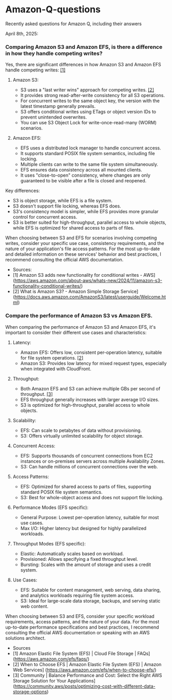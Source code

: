 # Amazon-Q-questions
Recently asked questions for Amazon Q, including their answers

April 8th, 2025:

### Comparing Amazon S3 and Amazon EFS, is there a difference in how they handle competing writes?

Yes, there are significant differences in how Amazon S3 and Amazon EFS handle competing writes: [[1]](https://aws.amazon.com/about-aws/whats-new/2024/11/amazon-s3-functionality-conditional-writes/)

1. Amazon S3:
   - S3 uses a "last writer wins" approach for competing writes. [[2]](https://docs.aws.amazon.com/AmazonS3/latest/userguide/Welcome.html)
   - It provides strong read-after-write consistency for all S3 operations.
   - For concurrent writes to the same object key, the version with the latest timestamp generally prevails.
   - S3 offers conditional writes using ETags or object version IDs to prevent unintended overwrites.
   - You can use S3 Object Lock for write-once-read-many (WORM) scenarios.

2. Amazon EFS:
   - EFS uses a distributed lock manager to handle concurrent access.
   - It supports standard POSIX file system semantics, including file locking.
   - Multiple clients can write to the same file system simultaneously.
   - EFS ensures data consistency across all mounted clients.
   - It uses "close-to-open" consistency, where changes are only guaranteed to be visible after a file is closed and reopened.

Key differences:
- S3 is object storage, while EFS is a file system.
- S3 doesn't support file locking, whereas EFS does.
- S3's consistency model is simpler, while EFS provides more granular control for concurrent access.
- S3 is better suited for high-throughput, parallel access to whole objects, while EFS is optimized for shared access to parts of files.

When choosing between S3 and EFS for scenarios involving competing writes, consider your specific use case, consistency requirements, and the nature of your application's file access patterns. For the most up-to-date and detailed information on these services' behavior and best practices, I recommend consulting the official AWS documentation.
* Sources:
* [1] Amazon S3 adds new functionality for conditional writes - AWS] (https://aws.amazon.com/about-aws/whats-new/2024/11/amazon-s3-functionality-conditional-writes/)
* [2] What is Amazon S3? - Amazon Simple Storage Service] (https://docs.aws.amazon.com/AmazonS3/latest/userguide/Welcome.html)

### Compare the performance of Amazon S3 vs Amazon EFS.

When comparing the performance of Amazon S3 and Amazon EFS, it's important to consider their different use cases and characteristics:

1. Latency:
   - Amazon EFS: Offers low, consistent per-operation latency, suitable for file system operations. [[2]](https://aws.amazon.com/efs/when-to-choose-efs/)
   - Amazon S3: Provides low latency for mixed request types, especially when integrated with CloudFront.

2. Throughput:
   - Both Amazon EFS and S3 can achieve multiple GBs per second of throughput. [[3]](https://community.aws/posts/optimizing-cost-with-different-data-storage-options)
   - EFS throughput generally increases with larger average I/O sizes.
   - S3 is optimized for high-throughput, parallel access to whole objects.

3. Scalability:
   - EFS: Can scale to petabytes of data without provisioning.
   - S3: Offers virtually unlimited scalability for object storage.

4. Concurrent Access:
   - EFS: Supports thousands of concurrent connections from EC2 instances or on-premises servers across multiple Availability Zones.
   - S3: Can handle millions of concurrent connections over the web.

5. Access Patterns:
   - EFS: Optimized for shared access to parts of files, supporting standard POSIX file system semantics.
   - S3: Best for whole-object access and does not support file locking.

6. Performance Modes (EFS specific):
   - General Purpose: Lowest per-operation latency, suitable for most use cases.
   - Max I/O: Higher latency but designed for highly parallelized workloads.

7. Throughput Modes (EFS specific):
   - Elastic: Automatically scales based on workload.
   - Provisioned: Allows specifying a fixed throughput level.
   - Bursting: Scales with the amount of storage and uses a credit system.

8. Use Cases:
   - EFS: Suitable for content management, web serving, data sharing, and analytics workloads requiring file system access.
   - S3: Ideal for large-scale data storage, backups, and serving static web content.

When choosing between S3 and EFS, consider your specific workload requirements, access patterns, and the nature of your data. For the most up-to-date performance specifications and best practices, I recommend consulting the official AWS documentation or speaking with an AWS solutions architect.
* Sources
* [1] Amazon Elastic File System (EFS) | Cloud File Storage | FAQs] (https://aws.amazon.com/efs/faqs/)
* [2] When to Choose EFS | Amazon Elastic File System (EFS) | Amazon Web Services] (https://aws.amazon.com/efs/when-to-choose-efs/)
* [3] Community | Balance Performance and Cost: Select the Right AWS Storage Solution for Your Applications] (https://community.aws/posts/optimizing-cost-with-different-data-storage-options)
